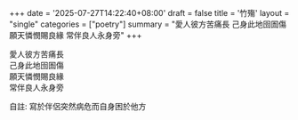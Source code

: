 +++
date = '2025-07-27T14:22:40+08:00'
draft = false
title = '竹殤'
layout = "single" 
categories = ["poetry"]
summary = "愛人彼方苦痛長 己身此地囹圄傷 願天憐憫賜良緣 常伴良人永身旁"
+++

愛人彼方苦痛長      
己身此地囹圄傷  
願天憐憫賜良緣  
常伴良人永身旁  

自註:
寫於伴侶突然病危而自身困於他方

